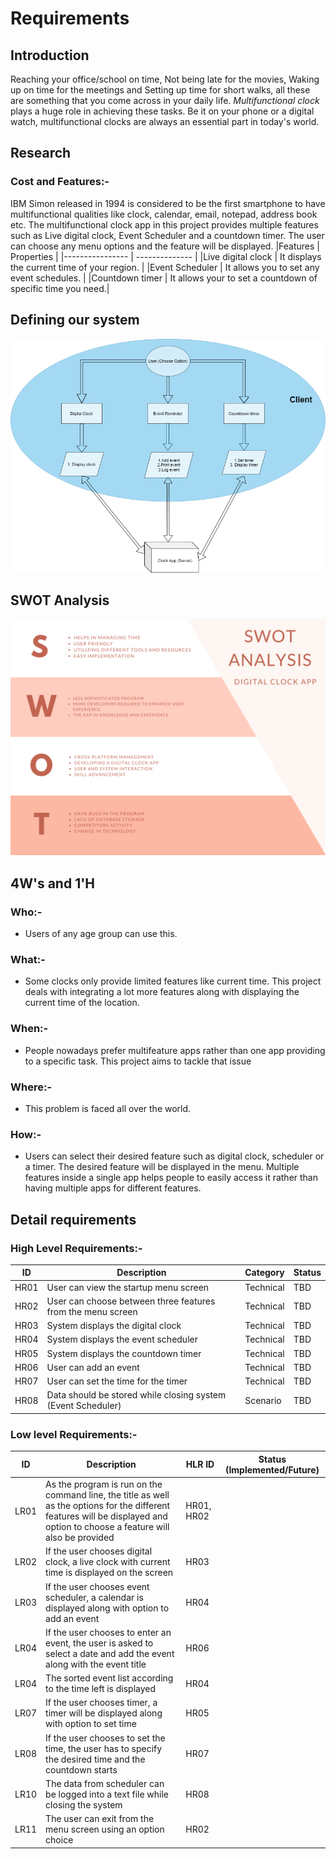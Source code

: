 # Requirements

## Introduction

Reaching your office/school on time, Not being late for the movies, Waking up on time for the meetings and Setting up time for short walks, all these are something that you come across in your daily life. _Multifunctional clock_ plays a huge role in achieving these tasks. Be it on your phone or a digital watch, multifunctional clocks are always an essential part in today's world.


## Research

### Cost and Features:-
 IBM Simon released in 1994 is considered to be the first smartphone to have multifunctional qualities like clock, calendar, email, notepad, address book etc. 
The multifunctional clock app in this project provides multiple features such as Live digital clock, Event Scheduler and a countdown timer. The user can choose any menu options and the feature will be displayed.
|Features | Properties |
|---------------- | -------------- |
|Live digital clock | It displays the current time of your region. |
|Event Scheduler | It allows you to set any event schedules. |
|Countdown timer | It allows your to set a countdown of specific time you need.|

## Defining our system

![Defining system](/1_Requirements/systemdesign.png)

## SWOT Analysis

![Swot Analysis](/1_Requirements/swotanalysis.png)

## 4W&#39;s and 1&#39;H

### Who:-

- Users of any age group can use this.

### What:-

- Some clocks only provide limited features like current time. This project deals with integrating a lot more features along with displaying the current time of the location.

### When:-

- People nowadays prefer multifeature apps rather than one app providing to a specific task. This project aims to tackle that issue

### Where:-

- This problem is faced all over the world.

### How:-

- Users can select their desired feature such as digital clock, scheduler or a timer. The desired feature will be displayed in the menu. Multiple features inside a single app helps people to easily access it rather than having multiple apps for different features.

## Detail requirements

### High Level Requirements:-

| ID   | Description                                                 | Category  | Status |
| ---- | ----------------------------------------------------------- | --------- | ------ |
| HR01 | User can view the startup menu screen                       | Technical | TBD    |
| HR02 | User can choose between three features from the menu screen | Technical | TBD    |
| HR03 | System displays the digital clock                           | Technical | TBD    |
| HR04 | System displays the event scheduler                         | Technical | TBD    |
| HR05 | System displays the countdown timer                         | Technical | TBD    |
| HR06 | User can add an event                                       | Technical | TBD    |
| HR07 | User can set the time for the timer                         | Technical | TBD    |
| HR08 | Data should be stored while closing system (Event Scheduler) | Scenario  | TBD    |

### Low level Requirements:-

| ID   | Description                                                                                                                                                                   | HLR ID     | Status (Implemented/Future) |
| ---- | ----------------------------------------------------------------------------------------------------------------------------------------------------------------------------- | ---------- | --------------------------- |
| LR01 | As the program is run on the command line, the title as well as the options for the different features will be displayed and option to choose a feature will also be provided | HR01, HR02 |              |              
| LR02 | If the user chooses digital clock, a live clock with current time is displayed on the screen | HR03       |                             |
| LR03 | If the user chooses event scheduler, a calendar is displayed along with option to add an event| HR04       |                             |
| LR04 | If the user chooses to enter an event, the user is asked to select a date and add the event along with the event title | HR06 |                             |
| LR04 | The sorted event list according to the time left is displayed| HR04 |                             |
| LR07 | If the user chooses timer, a timer will be displayed along with option to set time  | HR05       |                             |
| LR08 | If the user chooses to set the time, the user has to specify the desired time and the countdown starts | HR07      |                              |
| LR10 | The data from scheduler can be logged into a text file while closing the system  | HR08       |                             |
| LR11 | The user can exit from the menu screen using an option choice| HR02       |                             |

